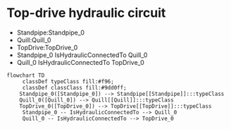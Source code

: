# Top-drive hydraulic circuit
- Standpipe:Standpipe_0
- Quill:Quill_0
- TopDrive:TopDrive_0
- Standpipe_0 IsHydraulicConnectedTo Quill_0
- Quill_0 IsHydraulicConnectedTo TopDrive_0
```mermaid
flowchart TD
	 classDef typeClass fill:#f96;
	 classDef classClass fill:#9dd0ff;
	Standpipe_0([Standpipe_0]) --> Standpipe[[Standpipe]]:::typeClass
	Quill_0([Quill_0]) --> Quill[[Quill]]:::typeClass
	TopDrive_0([TopDrive_0]) --> TopDrive[[TopDrive]]:::typeClass
	 Standpipe_0 -- IsHydraulicConnectedTo --> Quill_0 
	 Quill_0 -- IsHydraulicConnectedTo --> TopDrive_0 
```

